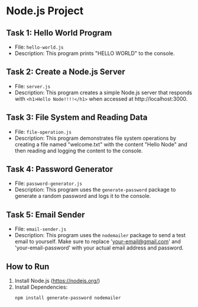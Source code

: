 # Node.js Project

## Task 1: Hello World Program

- File: `hello-world.js`
- Description: This program prints "HELLO WORLD" to the console.

## Task 2: Create a Node.js Server

- File: `server.js`
- Description: This program creates a simple Node.js server that responds with `<h1>Hello Node!!!!</h1>` when accessed at http://localhost:3000.

## Task 3: File System and Reading Data

- File: `file-operation.js`
- Description: This program demonstrates file system operations by creating a file named "welcome.txt" with the content "Hello Node" and then reading and logging the content to the console.

## Task 4: Password Generator

- File: `password-generator.js`
- Description: This program uses the `generate-password` package to generate a random password and logs it to the console.

## Task 5: Email Sender

- File: `email-sender.js`
- Description: This program uses the `nodemailer` package to send a test email to yourself. Make sure to replace 'your-email@gmail.com' and 'your-email-password' with your actual email address and password.

## How to Run

1. Install Node.js (https://nodejs.org/)
2. Install Dependencies:
   ```bash
   npm install generate-password nodemailer
